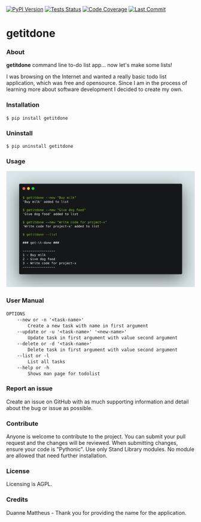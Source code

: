 [![PyPI Version][pypi-image]][pypi-url]
[![Tests Status][tests-image]][tests-url]
[![Code Coverage][coverage-image]][coverage-url]
[![Last Commit][commit badge]][commit]

<!-- Links -->
[pypi-url]: https://pypi.org/project/getitdone/
[tests-url]: https://github.com/ryanleonbutler/getitdone/actions/workflows/tests.yml
[coverage-url]: https://codecov.io/gh/ryanleonbutler/getitdone
[commit]: https://github.com/ryanleonbutler/getitdone/commit/HEAD

<!-- Badges -->
[pypi-image]: https://img.shields.io/pypi/v/getitdone
[tests-image]: https://github.com/ryanleonbutler/getitdone/actions/workflows/tests.yml/badge.svg
[coverage-image]: https://codecov.io/gh/ryanleonbutler/getitdone/branch/master/graph/badge.svg?token=4CQG41WFF4
[commit badge]: https://img.shields.io/github/last-commit/ryanleonbutler/getitdone


# getitdone

### About
**getitdone** command line to-do list app... now let's make some lists!

I was browsing on the Internet and wanted a really basic todo list application, which was free and opensource. Since I am in the process of learning more about software development I decided to create my own.


### Installation
```
$ pip install getitdone
```

### Uninstall
```
$ pip uninstall getitdone
```

### Usage
![](https://github.com/ryanleonbutler/getitdone/blob/master/images/image1.jpg?raw=true)



### User Manual
    OPTIONS
        --new or -n '<task-name>'
            Create a new task with name in first argument
        --update or -u '<task-name>' '<new-name>'
            Update task in first argument with value second argument
        --delete or -d '<task-name>'
            Delete task in first argument with value second argument
        --list or -l
            List all tasks
        --help or -h
            Shows man page for todolist

### Report an issue
Create an issue on GitHub with as much supporting information and detail about the bug or issue as possible.

### Contribute
Anyone is welcome to contribute to the project. You can submit your pull request and the changes will be reviewed. When submitting changes, ensure your code is "Pythonic". Use only Stand Library modules. No module are allowed that need further installation.

### License
Licensing is AGPL.

### Credits
Duanne Mattheus - Thank you for providing the name for the application.
